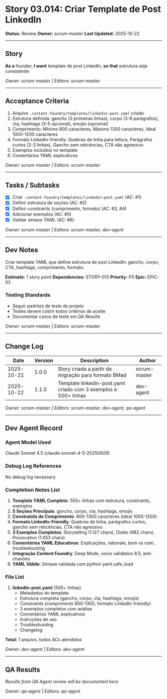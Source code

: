 # Story 03.014: Criar Template de Post LinkedIn

**Status:** Review
**Owner:** scrum-master
**Last Updated:** 2025-10-22

---

## Story

**As a** founder,
**I want** template de post LinkedIn,
**so that** estrutura seja consistente

*Owner: scrum-master | Editors: scrum-master*

---

## Acceptance Criteria

1. Arquivo `.content-foundry/templates/linkedin-post.yaml` criado
2. Estrutura definida: gancho (3 primeiras linhas), corpo (3-8 parágrafos), cta, hashtags (3-5 opcional), emojis (opcional)
3. Comprimento: Mínimo 800 caracteres, Máximo 1300 caracteres, Ideal 1000-1200 caracteres
4. Formato LinkedIn-friendly: Quebras de linha para leitura, Parágrafos curtos (2-3 linhas), Gancho sem reticências, CTA não agressivo
5. Exemplos incluídos no template
6. Comentários YAML explicativos

*Owner: scrum-master | Editors: scrum-master*

---

## Tasks / Subtasks

- [x] Criar `.content-foundry/templates/linkedin-post.yaml` (AC: #1)
- [x] Definir estrutura de seções (AC: #2)
- [x] Definir constraints (comprimento, formato) (AC: #3, #4)
- [x] Adicionar exemplos (AC: #5)
- [x] Validar sintaxe YAML (AC: #6)

*Owner: scrum-master | Editors: scrum-master, dev-agent*

---

## Dev Notes

Criar template YAML que define estrutura de post LinkedIn: gancho, corpo, CTA, hashtags, comprimento, formato.

**Estimate:** 1 story point
**Dependencies:** STORY-013
**Priority:** P0
**Epic:** EPIC-03

### Testing Standards

- Seguir padrões de teste do projeto
- Testes devem cobrir todos critérios de aceite
- Documentar casos de teste em QA Results

*Owner: scrum-master | Editors: scrum-master*

---

## Change Log

| Date | Version | Description | Author |
|------|---------|-------------|--------|
| 2025-10-21 | 1.0.0 | Story criada a partir de migração para formato BMad | scrum-master |
| 2025-10-22 | 1.1.0 | Template linkedin-post.yaml criado com 3 exemplos e 500+ linhas | dev-agent |

*Owner: scrum-master | Editors: scrum-master, dev-agent, qa-agent*

---

## Dev Agent Record

### Agent Model Used

Claude Sonnet 4.5 (claude-sonnet-4-5-20250929)

### Debug Log References

No debug log necessary

### Completion Notes List

1. **Template YAML Completo**: 500+ linhas com estrutura, constraints, exemplos
2. **5 Seções Principais**: gancho, corpo, cta, hashtags, emojis
3. **Constraints de Comprimento**: 800-1300 caracteres (ideal 1000-1200)
4. **Formato LinkedIn-Friendly**: Quebras de linha, parágrafos curtos, gancho sem reticências, CTA não agressivo
5. **3 Exemplos Completos**: Storytelling (1.127 chars), Direto (982 chars), Provocativo (1.053 chars)
6. **Comentários YAML Educativos**: Explicações, rationale, bom vs ruim, troubleshooting
7. **Integração Content Foundry**: Deep Mode, voice validation 8.5, anti-chavões
8. **YAML Válido**: Sintaxe validada com python yaml.safe_load

### File List

1. **linkedin-post.yaml** (500+ linhas)
   - Metadados do template
   - Estrutura completa (gancho, corpo, cta, hashtags, emojis)
   - Constraints (comprimento 800-1300, formato LinkedIn-friendly)
   - 3 exemplos completos com análise
   - Comentários YAML explicativos
   - Instruções de uso
   - Troubleshooting
   - Changelog

**Total:** 1 arquivo, todos ACs atendidos

*Owner: dev-agent | Editors: dev-agent*

---

## QA Results

*Results from QA Agent review will be documented here*

*Owner: qa-agent | Editors: qa-agent*
